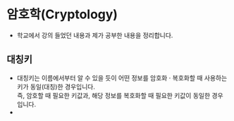 # 암호학(Cryptology)
- 학교에서 강의 들었던 내용과 제가 공부한 내용을 정리합니다.

## 대칭키
- 대칭키는 이름에서부터 알 수 있을 듯이 어떤 정보를 암호화 · 복호화할 때 사용하는 키가 동일(대칭)한 경우입니다.  
즉, 암호할 때 필요한 키값과, 해당 정보를 복호화할 때 필요한 키값이 동일한 경우입니다.  
- 